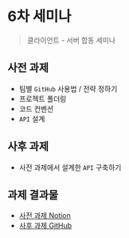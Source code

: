 # 6차 세미나
> 클라이언트 - 서버 합동 세미나

## 사전 과제
- 팀별 `GitHub` 사용법 / 전략 정하기
- 프로젝트 폴더링
- 코드 컨벤션
- `API` 설계

## 사후 과제
- 사전 과제에서 설계한 `API` 구축하기  
  
## 과제 결과물
- [사전 과제 Notion](https://www.notion.so/storypanda/1dd81a56c82d4d3390e7630afe74b697)
- [사후 과제 GitHub](https://github.com/WE-SOPT-ClDe-17/server/tree/dev)